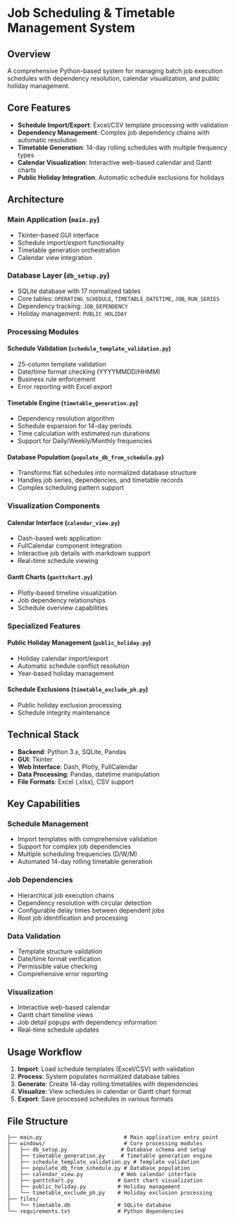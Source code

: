 # Job Scheduling & Timetable Management System

## Overview
A comprehensive Python-based system for managing batch job execution schedules with dependency resolution, calendar visualization, and public holiday management.

## Core Features
- **Schedule Import/Export**: Excel/CSV template processing with validation
- **Dependency Management**: Complex job dependency chains with automatic resolution
- **Timetable Generation**: 14-day rolling schedules with multiple frequency types
- **Calendar Visualization**: Interactive web-based calendar and Gantt charts
- **Public Holiday Integration**: Automatic schedule exclusions for holidays

## Architecture

### Main Application (`main.py`)
- Tkinter-based GUI interface
- Schedule import/export functionality
- Timetable generation orchestration
- Calendar view integration

### Database Layer (`db_setup.py`)
- SQLite database with 17 normalized tables
- Core tables: `OPERATING_SCHEDULE`, `TIMETABLE_DATETIME`, `JOB`, `RUN_SERIES`
- Dependency tracking: `JOB_DEPENDENCY`
- Holiday management: `PUBLIC_HOLIDAY`

### Processing Modules

#### Schedule Validation (`schedule_template_validation.py`)
- 25-column template validation
- Date/time format checking (YYYYMMDD/HHMM)
- Business rule enforcement
- Error reporting with Excel export

#### Timetable Engine (`timetable_generation.py`)
- Dependency resolution algorithm
- Schedule expansion for 14-day periods
- Time calculation with estimated run durations
- Support for Daily/Weekly/Monthly frequencies

#### Database Population (`populate_db_from_schedule.py`)
- Transforms flat schedules into normalized database structure
- Handles job series, dependencies, and timetable records
- Complex scheduling pattern support

### Visualization Components

#### Calendar Interface (`calendar_view.py`)
- Dash-based web application
- FullCalendar component integration
- Interactive job details with markdown support
- Real-time schedule viewing

#### Gantt Charts (`ganttchart.py`)
- Plotly-based timeline visualization
- Job dependency relationships
- Schedule overview capabilities

### Specialized Features

#### Public Holiday Management (`public_holiday.py`)
- Holiday calendar import/export
- Automatic schedule conflict resolution
- Year-based holiday management

#### Schedule Exclusions (`timetable_exclude_ph.py`)
- Public holiday exclusion processing
- Schedule integrity maintenance

## Technical Stack
- **Backend**: Python 3.x, SQLite, Pandas
- **GUI**: Tkinter
- **Web Interface**: Dash, Plotly, FullCalendar
- **Data Processing**: Pandas, datetime manipulation
- **File Formats**: Excel (.xlsx), CSV support

## Key Capabilities

### Schedule Management
- Import templates with comprehensive validation
- Support for complex job dependencies
- Multiple scheduling frequencies (D/W/M)
- Automated 14-day rolling timetable generation

### Job Dependencies
- Hierarchical job execution chains
- Dependency resolution with circular detection
- Configurable delay times between dependent jobs
- Root job identification and processing

### Data Validation
- Template structure validation
- Date/time format verification
- Permissible value checking
- Comprehensive error reporting

### Visualization
- Interactive web-based calendar
- Gantt chart timeline views
- Job detail popups with dependency information
- Real-time schedule updates

## Usage Workflow
1. **Import**: Load schedule templates (Excel/CSV) with validation
2. **Process**: System populates normalized database tables
3. **Generate**: Create 14-day rolling timetables with dependencies
4. **Visualize**: View schedules in calendar or Gantt chart format
5. **Export**: Save processed schedules in various formats

## File Structure
```
├── main.py                          # Main application entry point
├── windows/                         # Core processing modules
│   ├── db_setup.py                 # Database schema and setup
│   ├── timetable_generation.py     # Timetable generation engine
│   ├── schedule_template_validation.py # Template validation
│   ├── populate_db_from_schedule.py # Database population
│   ├── calendar_view.py            # Web calendar interface
│   ├── ganttchart.py              # Gantt chart visualization
│   ├── public_holiday.py          # Holiday management
│   └── timetable_exclude_ph.py    # Holiday exclusion processing
├── files/
│   └── timetable.db               # SQLite database
└── requirements.txt               # Python dependencies
```
